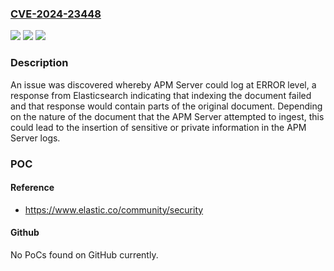 ### [CVE-2024-23448](https://cve.mitre.org/cgi-bin/cvename.cgi?name=CVE-2024-23448)
![](https://img.shields.io/static/v1?label=Product&message=APM%20Server&color=blue)
![](https://img.shields.io/static/v1?label=Version&message=8.12%3C%208.12.1%20&color=brighgreen)
![](https://img.shields.io/static/v1?label=Vulnerability&message=CWE-532%3A%20Insertion%20of%20Sensitive%20Information%20into%20Log%20File&color=brighgreen)

### Description

An issue was discovered whereby APM Server could log at ERROR level, a response from Elasticsearch indicating that indexing the document failed and that response would contain parts of the original document. Depending on the nature of the document that the APM Server attempted to ingest, this could lead to the insertion of sensitive or private information in the APM Server logs.

### POC

#### Reference
- https://www.elastic.co/community/security

#### Github
No PoCs found on GitHub currently.

